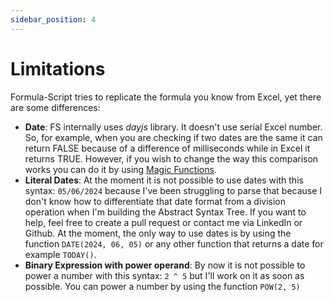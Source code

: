 ```yaml
---
sidebar_position: 4
---
```

# Limitations
Formula-Script tries to replicate the formula you know from Excel, yet there are some differences:
* **Date**: FS internally uses *dayjs* library. It doesn't use serial Excel number. So, for example, when you are checking if two dates are the same it can return FALSE because of a difference of milliseconds while in Excel it returns TRUE. However, if you wish to change the way this comparison works you can do it by using [Magic Functions](/docs/magic-functions).
* **Literal Dates**: At the moment it is not possible to use dates with this syntax: ```05/06/2024``` because I've been struggling to parse that because I don't know how to differentiate that date format from a division operation when I'm building the Abstract Syntax Tree. If you want to help, feel free to create a pull request or contact me via LinkedIn or Github. At the moment, the only way to use dates is by using the function ```DATE(2024, 06, 05)``` or any other function that returns a date for example ```TODAY()```.
* **Binary Expression with power operand**: By now it is not possible to power a number with this syntax: ```2 ^ 5``` but I'll work on it as soon as possible. You can power a number by using the function ```POW(2, 5)```
